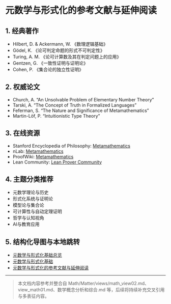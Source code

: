 # 元数学与形式化的参考文献与延伸阅读

## 1. 经典著作

- Hilbert, D. & Ackermann, W. 《数理逻辑基础》
- Gödel, K. 《论可判定命题的形式不可判定性》
- Turing, A. M. 《论可计算数及其在判定问题上的应用》
- Gentzen, G. 《一致性证明与证明论》
- Cohen, P. 《集合论的独立性证明》

## 2. 权威论文

- Church, A. “An Unsolvable Problem of Elementary Number Theory”
- Tarski, A. “The Concept of Truth in Formalized Languages”
- Feferman, S. “The Nature and Significance of Metamathematics”
- Martin-Löf, P. “Intuitionistic Type Theory”

## 3. 在线资源

- Stanford Encyclopedia of Philosophy: [Metamathematics](https://plato.stanford.edu/entries/metamathematics/)
- nLab: [Metamathematics](https://ncatlab.org/nlab/show/metamathematics)
- ProofWiki: [Metamathematics](https://proofwiki.org/wiki/Category:Metamathematics)
- Lean Community: [Lean Prover Community](https://leanprover.github.io/)

## 4. 主题分类推荐

- 元数学理论与历史
- 形式化系统与证明论
- 模型论与集合论
- 可计算性与自动定理证明
- 哲学与认知视角
- AI与教育应用

## 5. 结构化导图与本地跳转

- [元数学与形式化基础总览](./00-元数学与形式化基础总览.md)
- [元数学与形式化基础](./01-元数学与形式化基础.md)
- [元数学与形式化的参考文献与延伸阅读](./17-元数学与形式化的参考文献与延伸阅读.md)

---

> 本文档内容参考并整合自 Math/Matter/views/math_view02.md、view_math01.md、数学概念分析和综合.md 等，后续将持续补充交叉引用与多表征内容。
